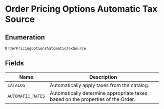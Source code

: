 
# Order Pricing Options Automatic Tax Source

## Enumeration

`OrderPricingOptionsAutomaticTaxSource`

## Fields

| Name | Description |
|  --- | --- |
| `CATALOG` | Automatically apply taxes from the catalog. |
| `AUTOMATIC_RATES` | Automatically determine appropriate taxes based on the properties of the Order. |

